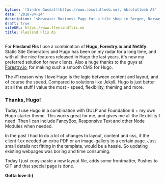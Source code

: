 ```yaml
---
byline: '[Sindre Gusdal](https://www.absoluttweb.no), Absoluttweb AS'
date: "2018-04-24"
description: 'showcase: Business Page for a tile shop in Bergen, Norway'
draft: true
siteURL: https://www.fleslandflis.no
title: Flesland Flis AS
---
```


For **Flesland Flis** I use a combination of **Hugo, Forestry.io and Netlify**. Static Site Generators and Hugo has been on my radar for a long time, and with all the nice features released in Hugo the last years, it's now my preferred solution for new clients. Also a huge thanks to the guys at [Forestry.io](https://forestry.io), for making such a smooth CMS for Hugo.

The #1 reason why I love Hugo is the logic between content and layout, and of course the speed. Compared to solutions like Jekyll, Hugo is just better at all the stuff I value the most - speed, flexibility, theming and more.

### Thanks, Hugo!

Today I use Hugo in a combination with GULP and Foundation 6 + my own Hugo starter theme. This works great for me, and gives me all the flexibility I need. Then I can include FancyBox, Responsive Text and other Node Modules when needed.

In the past I had to do a lot of changes to layout, content and css, if the client f.ex needed an extra PDF or an image-gallery to a certain page. Just small details not fitting in the template, would be a hassle. So updating existing webpages was boring and time consuming.

Today I just copy-paste a new layout file, adds some frontmatter, Pushes to GIT and that special page is done.

**Gotta love it:)**

